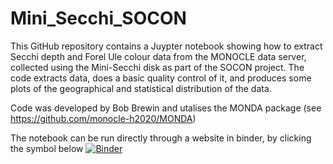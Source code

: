 # Mini_Secchi_SOCON

This GitHub repository contains a Juypter notebook showing how to extract Secchi depth and Forel Ule colour data from the MONOCLE data server, collected using the Mini-Secchi disk as part of the SOCON project. The code extracts data, does a basic quality control of it, and produces some plots of the geographical and statistical distribution of the data. 

Code was developed by Bob Brewin and utalises the MONDA package (see https://github.com/monocle-h2020/MONDA)

The notebook can be run directly through a website in binder, by clicking the symbol below
[![Binder](https://mybinder.org/badge_logo.svg)](https://mybinder.org/v2/gh/rjbrewin/Mini_Secchi_SOCON/HEAD)
